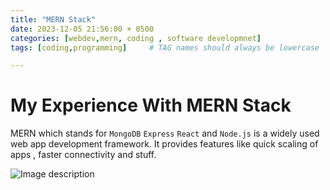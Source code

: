 ```yaml
---
title: "MERN Stack"
date: 2023-12-05 21:56:00 + 0500
categories: [webdev,mern, coding , software developmnet]
tags: [coding,programming]     # TAG names should always be lowercase

---
```




# My Experience With MERN Stack

MERN which stands for `MongoDB` `Express` `React` and `Node.js` is a widely used web app development framework. It provides features like quick scaling of apps , faster connectivity and stuff.


![Image description](https://images.unsplash.com/photo-1461749280684-dccba630e2f6?q=80&w=2069&auto=format&fit=crop&ixlib=rb-4.0.3&ixid=M3wxMjA3fDB8MHxwaG90by1wYWdlfHx8fGVufDB8fHx8fA%3D%3D)


